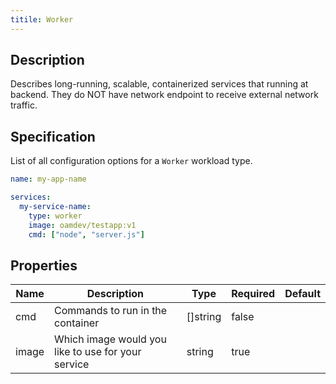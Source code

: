 ```yaml
---
titile: Worker
---
```


## Description

Describes long-running, scalable, containerized services that running at backend. They do NOT have network endpoint to receive external network traffic.

## Specification

List of all configuration options for a `Worker` workload type.

```yaml
name: my-app-name

services:
  my-service-name:
    type: worker
    image: oamdev/testapp:v1
    cmd: ["node", "server.js"]
```

## Properties

Name | Description | Type | Required | Default 
------------ | ------------- | ------------- | ------------- | ------------- 
 cmd | Commands to run in the container | []string | false |  
 image | Which image would you like to use for your service | string | true |  
